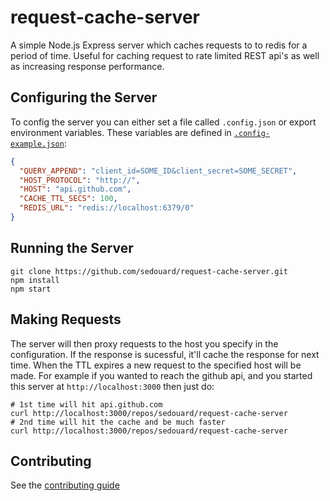# request-cache-server

A simple Node.js Express server which caches requests to to redis for a period of time. Useful for caching request to rate limited REST api's as well as increasing response performance.

## Configuring the Server

To config the server you can either set a file called `.config.json` or export environment variables. These variables are defined in [`.config-example.json`](./config-example.json):

```json
{
  "QUERY_APPEND": "client_id=SOME_ID&client_secret=SOME_SECRET",
  "HOST_PROTOCOL": "http://",
  "HOST": "api.github.com",
  "CACHE_TTL_SECS": 100,
  "REDIS_URL": "redis://localhost:6379/0"
}
```

## Running the Server

```
git clone https://github.com/sedouard/request-cache-server.git
npm install
npm start
```
## Making Requests

The server will then proxy requests to the host you specify in the configuration. If the response is sucessful, it'll cache the response for next time. When the TTL expires a new request to the specified host will be made. For example if you wanted to reach the github api, and you started this server at `http://localhost:3000` then just do:

```
# 1st time will hit api.github.com
curl http://localhost:3000/repos/sedouard/request-cache-server
# 2nd time will hit the cache and be much faster
curl http://localhost:3000/repos/sedouard/request-cache-server
```

## Contributing

See the [contributing guide](CONTRIBUTING.md)

